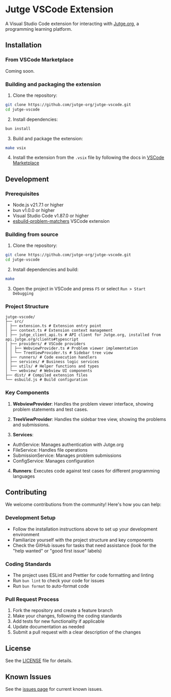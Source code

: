 # Jutge VSCode Extension

A Visual Studio Code extension for interacting with [Jutge.org](https://jutge.org), a programming learning platform.

## Installation

### From VSCode Marketplace

Coming soon.

### Building and packaging the extension

1. Clone the repository:

```bash
git clone https://github.com/jutge-org/jutge-vscode.git
cd jutge-vscode
```

2. Install dependencies:

```bash
bun install
```

3. Build and package the extension:

```bash
make vsix
```

4. Install the extension from the `.vsix` file by following the docs in [VSCode Marketplace](https://code.visualstudio.com/docs/editor/extension-marketplace#_install-from-a-vsix)

## Development

### Prerequisites

-   Node.js v21.7.1 or higher
-   bun v1.0.0 or higher
-   Visual Studio Code v1.87.0 or higher
-   [esbuild-problem-matchers](https://marketplace.visualstudio.com/items?itemName=connor4312.esbuild-problem-matchers) VSCode extension

### Building from source

1. Clone the repository:

```bash
git clone https://github.com/jutge-org/jutge-vscode.git
cd jutge-vscode
```

2. Install dependencies and build:

```bash
make
```

3. Open the project in VSCode and press `F5` or select `Run > Start Debugging`

### Project Structure

```
jutge-vscode/
├── src/
│ ├── extension.ts # Extension entry point
│ ├── context.ts # Extension context management
│ ├── jutge_client_api.ts # API client for Jutge.org, installed from api.jutge.org/clients#typescript
│ ├── providers/ # VSCode providers
│ │ ├── WebviewProvider.ts # Problem viewer implementation
│ │ └── TreeViewProvider.ts # Sidebar tree view
│ ├── runners/ # Code execution handlers
│ ├── services/ # Business logic services
│ ├── utils/ # Helper functions and types
│ └── webview/ # Webview UI components
├── dist/ # Compiled extension files
└── esbuild.js # Build configuration
```

### Key Components

1. **WebviewProvider**: Handles the problem viewer interface, showing problem statements and test cases.

2. **TreeViewProvider**: Handles the sidebar tree view, showing the problems and submissions.

3. **Services**:

-   AuthService: Manages authentication with Jutge.org
-   FileService: Handles file operations
-   SubmissionService: Manages problem submissions
-   ConfigService: Manages configuration

4. **Runners**: Executes code against test cases for different programming languages

## Contributing

We welcome contributions from the community! Here's how you can help:

### Development Setup

-   Follow the installation instructions above to set up your development environment
-   Familiarize yourself with the project structure and key components
-   Check the GitHub issues for tasks that need assistance (look for the "help wanted" or "good first issue" labels)

### Coding Standards

-   The project uses ESLint and Prettier for code formatting and linting
-   Run `bun lint` to check your code for issues
-   Run `bun format` to auto-format code

### Pull Request Process

1. Fork the repository and create a feature branch
2. Make your changes, following the coding standards
3. Add tests for new functionality if applicable
4. Update documentation as needed
5. Submit a pull request with a clear description of the changes

## License

See the [LICENSE](LICENSE) file for details.

## Known Issues

See the [issues page](https://github.com/jutge-org/jutge-vscode/issues) for current known issues.
